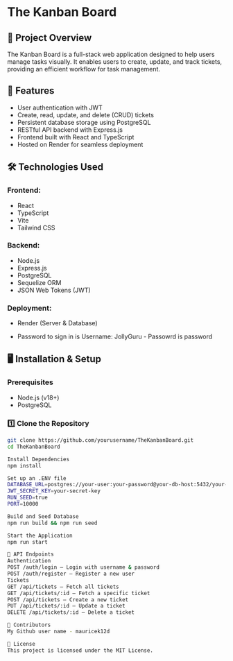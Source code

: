 # The Kanban Board

## 📌 Project Overview
The Kanban Board is a full-stack web application designed to help users manage tasks visually. It enables users to create, update, and track tickets, providing an efficient workflow for task management.

## 🚀 Features
- User authentication with JWT
- Create, read, update, and delete (CRUD) tickets
- Persistent database storage using PostgreSQL
- RESTful API backend with Express.js
- Frontend built with React and TypeScript
- Hosted on Render for seamless deployment

## 🛠️ Technologies Used

### Frontend:
- React
- TypeScript
- Vite
- Tailwind CSS

### Backend:
- Node.js
- Express.js
- PostgreSQL
- Sequelize ORM
- JSON Web Tokens (JWT)

### Deployment:
- Render (Server & Database)

- Password to sign in is Username: JollyGuru - Passowrd is password 


## 🖥️ Installation & Setup

### Prerequisites
- Node.js (v18+)
- PostgreSQL

### 1️⃣ Clone the Repository
```sh
git clone https://github.com/yourusername/TheKanbanBoard.git
cd TheKanbanBoard

Install Dependencies 
npm install

Set up an .ENV file
DATABASE_URL=postgres://your-user:your-password@your-db-host:5432/your-db-name
JWT_SECRET_KEY=your-secret-key
RUN_SEED=true
PORT=10000

Build and Seed Database
npm run build && npm run seed

Start the Application
npm run start

📌 API Endpoints
Authentication
POST /auth/login – Login with username & password
POST /auth/register – Register a new user
Tickets
GET /api/tickets – Fetch all tickets
GET /api/tickets/:id – Fetch a specific ticket
POST /api/tickets – Create a new ticket
PUT /api/tickets/:id – Update a ticket
DELETE /api/tickets/:id – Delete a ticket

👥 Contributors
My Github user name - mauricek12d

📜 License
This project is licensed under the MIT License.


